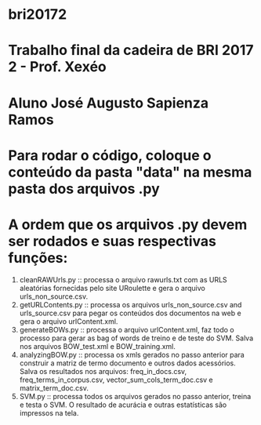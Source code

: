 # bri20172

# Trabalho final da cadeira de BRI 2017 2 - Prof. Xexéo
# Aluno José Augusto Sapienza Ramos

# Para rodar o código, coloque o conteúdo da pasta "data" na mesma pasta dos arquivos .py
# A ordem que os arquivos .py devem ser rodados e suas respectivas funções:
1) cleanRAWUrls.py :: processa o arquivo rawurls.txt com as URLS aleatórias fornecidas pelo site URoulette e gera o arquivo urls_non_source.csv.
2) getURLContents.py :: processa os arquivos urls_non_source.csv and urls_source.csv para pegar os conteúdos dos documentos na web e gera o arquivo urlContent.xml.
3) generateBOWs.py :: processa o arquivo urlContent.xml, faz todo o processo para gerar as bag of words de treino e de teste do SVM. Salva nos arquivos BOW_test.xml e BOW_training.xml.
4) analyzingBOW.py :: processa os xmls gerados no passo anterior para construir a matriz de termo documento e outros dados acessórios. Salva os resultados nos arquivos: freq_in_docs.csv, freq_terms_in_corpus.csv, vector_sum_cols_term_doc.csv e matrix_term_doc.csv.
5) SVM.py :: processa todos os arquivos gerados no passo anterior, treina e testa o SVM. O resultado de acurácia e outras estatísticas são impressos na tela.
